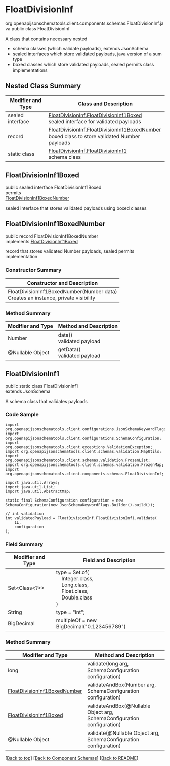 # FloatDivisionInf
org.openapijsonschematools.client.components.schemas.FloatDivisionInf.java
public class FloatDivisionInf<br>

A class that contains necessary nested
- schema classes (which validate payloads), extends JsonSchema
- sealed interfaces which store validated payloads, java version of a sum type
- boxed classes which store validated payloads, sealed permits class implementations

## Nested Class Summary
| Modifier and Type | Class and Description |
| ----------------- | ---------------------- |
| sealed interface | [FloatDivisionInf.FloatDivisionInf1Boxed](#floatdivisioninf1boxed)<br> sealed interface for validated payloads |
| record | [FloatDivisionInf.FloatDivisionInf1BoxedNumber](#floatdivisioninf1boxednumber)<br> boxed class to store validated Number payloads |
| static class | [FloatDivisionInf.FloatDivisionInf1](#floatdivisioninf1)<br> schema class |

## FloatDivisionInf1Boxed
public sealed interface FloatDivisionInf1Boxed<br>
permits<br>
[FloatDivisionInf1BoxedNumber](#floatdivisioninf1boxednumber)

sealed interface that stores validated payloads using boxed classes

## FloatDivisionInf1BoxedNumber
public record FloatDivisionInf1BoxedNumber<br>
implements [FloatDivisionInf1Boxed](#floatdivisioninf1boxed)

record that stores validated Number payloads, sealed permits implementation

### Constructor Summary
| Constructor and Description |
| --------------------------- |
| FloatDivisionInf1BoxedNumber(Number data)<br>Creates an instance, private visibility |

### Method Summary
| Modifier and Type | Method and Description |
| ----------------- | ---------------------- |
| Number | data()<br>validated payload |
| @Nullable Object | getData()<br>validated payload |

## FloatDivisionInf1
public static class FloatDivisionInf1<br>
extends JsonSchema

A schema class that validates payloads

### Code Sample
```
import org.openapijsonschematools.client.configurations.JsonSchemaKeywordFlags;
import org.openapijsonschematools.client.configurations.SchemaConfiguration;
import org.openapijsonschematools.client.exceptions.ValidationException;
import org.openapijsonschematools.client.schemas.validation.MapUtils;
import org.openapijsonschematools.client.schemas.validation.FrozenList;
import org.openapijsonschematools.client.schemas.validation.FrozenMap;
import org.openapijsonschematools.client.components.schemas.FloatDivisionInf;

import java.util.Arrays;
import java.util.List;
import java.util.AbstractMap;

static final SchemaConfiguration configuration = new SchemaConfiguration(new JsonSchemaKeywordFlags.Builder().build());

// int validation
int validatedPayload = FloatDivisionInf.FloatDivisionInf1.validate(
    1L,
    configuration
);
```

### Field Summary
| Modifier and Type | Field and Description |
| ----------------- | ---------------------- |
| Set<Class<?>> | type = Set.of(<br/>&nbsp;&nbsp;&nbsp;&nbsp;Integer.class,<br/>&nbsp;&nbsp;&nbsp;&nbsp;Long.class,<br/>&nbsp;&nbsp;&nbsp;&nbsp;Float.class,<br/>&nbsp;&nbsp;&nbsp;&nbsp;Double.class<br/>)<br/> |
| String | type = "int"; |
| BigDecimal | multipleOf = new BigDecimal("0.123456789") |

### Method Summary
| Modifier and Type | Method and Description |
| ----------------- | ---------------------- |
| long | validate(long arg, SchemaConfiguration configuration) |
| [FloatDivisionInf1BoxedNumber](#floatdivisioninf1boxednumber) | validateAndBox(Number arg, SchemaConfiguration configuration) |
| [FloatDivisionInf1Boxed](#floatdivisioninf1boxed) | validateAndBox(@Nullable Object arg, SchemaConfiguration configuration) |
| @Nullable Object | validate(@Nullable Object arg, SchemaConfiguration configuration) |

[[Back to top]](#top) [[Back to Component Schemas]](../../../README.md#Component-Schemas) [[Back to README]](../../../README.md)
